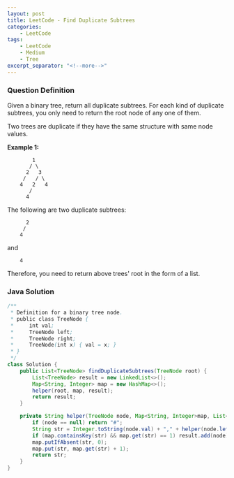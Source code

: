 ```yaml
---
layout: post
title: LeetCode - Find Duplicate Subtrees
categories:
    - LeetCode
tags:
    - LeetCode
    - Medium
    - Tree
excerpt_separator: "<!--more-->"
---
```


### Question Definition
Given a binary tree, return all duplicate subtrees. For each kind of duplicate subtrees, you only need to return the root node of any one of them.

Two trees are duplicate if they have the same structure with same node values.
<!--more-->

**Example 1:**
```
        1
       / \
      2   3
     /   / \
    4   2   4
       /
      4
```
The following are two duplicate subtrees:
```
      2
     /
    4
```
and
```
    4
```
Therefore, you need to return above trees' root in the form of a list.

### Java Solution
```java
/**
 * Definition for a binary tree node.
 * public class TreeNode {
 *     int val;
 *     TreeNode left;
 *     TreeNode right;
 *     TreeNode(int x) { val = x; }
 * }
 */
class Solution {
    public List<TreeNode> findDuplicateSubtrees(TreeNode root) {
        List<TreeNode> result = new LinkedList<>();
        Map<String, Integer> map = new HashMap<>();
        helper(root, map, result);
        return result;
    }

    private String helper(TreeNode node, Map<String, Integer>map, List<TreeNode> result) {
        if (node == null) return "#";
        String str = Integer.toString(node.val) + "," + helper(node.left, map, result) + "," + helper(node.right, map, result);
        if (map.containsKey(str) && map.get(str) == 1) result.add(node);
        map.putIfAbsent(str, 0);
        map.put(str, map.get(str) + 1);
        return str;
    }
}
```